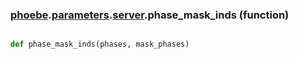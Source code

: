 ### [phoebe](phoebe.md).[parameters](phoebe.parameters.md).[server](phoebe.parameters.server.md).phase_mask_inds (function)


```py

def phase_mask_inds(phases, mask_phases)

```


